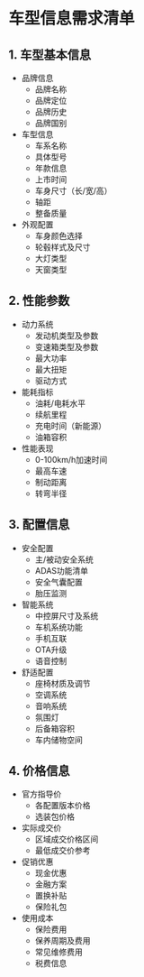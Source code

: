 # 车型信息需求清单

## 1. 车型基本信息
- 品牌信息
  - 品牌名称
  - 品牌定位
  - 品牌历史
  - 品牌国别
- 车型信息
  - 车系名称
  - 具体型号
  - 年款信息
  - 上市时间
  - 车身尺寸（长/宽/高）
  - 轴距
  - 整备质量
- 外观配置
  - 车身颜色选择
  - 轮毂样式及尺寸
  - 大灯类型
  - 天窗类型

## 2. 性能参数
- 动力系统
  - 发动机类型及参数
  - 变速箱类型及参数
  - 最大功率
  - 最大扭矩
  - 驱动方式
- 能耗指标
  - 油耗/电耗水平
  - 续航里程
  - 充电时间（新能源）
  - 油箱容积
- 性能表现
  - 0-100km/h加速时间
  - 最高车速
  - 制动距离
  - 转弯半径

## 3. 配置信息
- 安全配置
  - 主/被动安全系统
  - ADAS功能清单
  - 安全气囊配置
  - 胎压监测
- 智能系统
  - 中控屏尺寸及系统
  - 车机系统功能
  - 手机互联
  - OTA升级
  - 语音控制
- 舒适配置
  - 座椅材质及调节
  - 空调系统
  - 音响系统
  - 氛围灯
  - 后备箱容积
  - 车内储物空间


## 4. 价格信息
- 官方指导价
  - 各配置版本价格
  - 选装包价格
- 实际成交价
  - 区域成交价格区间
  - 最低成交价参考
- 促销优惠
  - 现金优惠
  - 金融方案
  - 置换补贴
  - 保险礼包
- 使用成本
  - 保险费用
  - 保养周期及费用
  - 常见维修费用
  - 税费信息